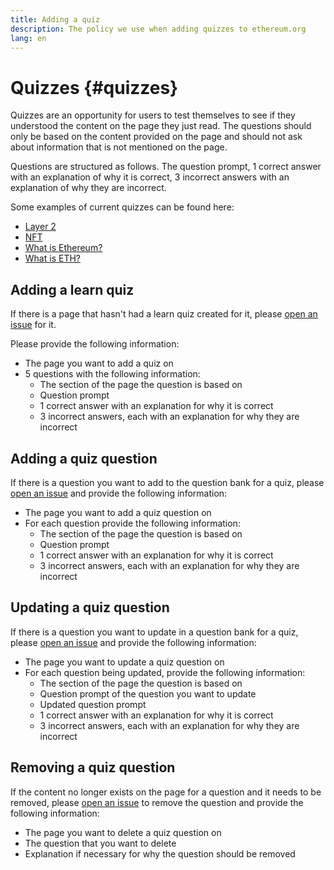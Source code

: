 ```yaml
---
title: Adding a quiz
description: The policy we use when adding quizzes to ethereum.org
lang: en
---
```


# Quizzes {#quizzes}

Quizzes are an opportunity for users to test themselves to see if they understood the content on the page they just read. The questions should only be based on the content provided on the page and should not ask about information that is not mentioned on the page.

Questions are structured as follows. The question prompt, 1 correct answer with an explanation of why it is correct, 3 incorrect answers with an explanation of why they are incorrect.

Some examples of current quizzes can be found here:

- [Layer 2](/layer-2)
- [NFT](/nft/)
- [What is Ethereum?](/what-is-ethereum/)
- [What is ETH?](/what-is-ether/)

## Adding a learn quiz

If there is a page that hasn't had a learn quiz created for it, please [open an issue](https://github.com/ethereum/ethereum-org-website/issues/new?assignees=&labels=&template=suggest_quiz.yaml) for it.

Please provide the following information:

- The page you want to add a quiz on
- 5 questions with the following information:
  - The section of the page the question is based on
  - Question prompt
  - 1 correct answer with an explanation for why it is correct
  - 3 incorrect answers, each with an explanation for why they are incorrect

## Adding a quiz question

If there is a question you want to add to the question bank for a quiz, please [open an issue](https://github.com/ethereum/ethereum-org-website/issues/new?assignees=&labels=&template=suggest_quiz.yaml) and provide the following information:

- The page you want to add a quiz question on
- For each question provide the following information:
  - The section of the page the question is based on
  - Question prompt
  - 1 correct answer with an explanation for why it is correct
  - 3 incorrect answers, each with an explanation for why they are incorrect

## Updating a quiz question

If there is a question you want to update in a question bank for a quiz, please [open an issue](https://github.com/ethereum/ethereum-org-website/issues/new?assignees=&labels=&template=suggest_quiz.yaml) and provide the following information:

- The page you want to update a quiz question on
- For each question being updated, provide the following information:
  - The section of the page the question is based on
  - Question prompt of the question you want to update
  - Updated question prompt
  - 1 correct answer with an explanation for why it is correct
  - 3 incorrect answers, each with an explanation for why they are incorrect

## Removing a quiz question

If the content no longer exists on the page for a question and it needs to be removed, please [open an issue](https://github.com/ethereum/ethereum-org-website/issues/new?assignees=&labels=&template=suggest_quiz.yaml) to remove the question and provide the following information:

- The page you want to delete a quiz question on
- The question that you want to delete
- Explanation if necessary for why the question should be removed

